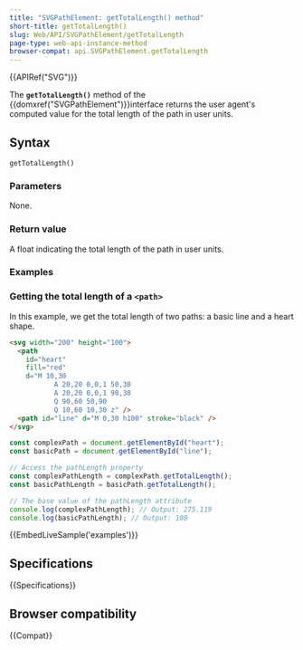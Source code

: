 ```yaml
---
title: "SVGPathElement: getTotalLength() method"
short-title: getTotalLength()
slug: Web/API/SVGPathElement/getTotalLength
page-type: web-api-instance-method
browser-compat: api.SVGPathElement.getTotalLength
---
```


{{APIRef("SVG")}}

The **`getTotalLength()`** method of the {{domxref("SVGPathElement")}}interface returns the user agent's computed value for the total length of the path in user units.

## Syntax

```js-nolint
getTotalLength()
```

### Parameters

None.

### Return value

A float indicating the total length of the path in user units.

### Examples

### Getting the total length of a `<path>`

In this example, we get the total length of two paths: a basic line and a heart shape.

```html
<svg width="200" height="100">
  <path
    id="heart"
    fill="red"
    d="M 10,30
           A 20,20 0,0,1 50,30
           A 20,20 0,0,1 90,30
           Q 90,60 50,90
           Q 10,60 10,30 z" />
  <path id="line" d="M 0,30 h100" stroke="black" />
</svg>
```

```js
const complexPath = document.getElementById("heart");
const basicPath = document.getElementById("line");

// Access the pathLength property
const complexPathLength = complexPath.getTotalLength();
const basicPathLength = basicPath.getTotalLength();

// The base value of the pathLength attribute
console.log(complexPathLength); // Output: 275.119
console.log(basicPathLength); // Output: 100
```

{{EmbedLiveSample('examples')}}

## Specifications

{{Specifications}}

## Browser compatibility

{{Compat}}
